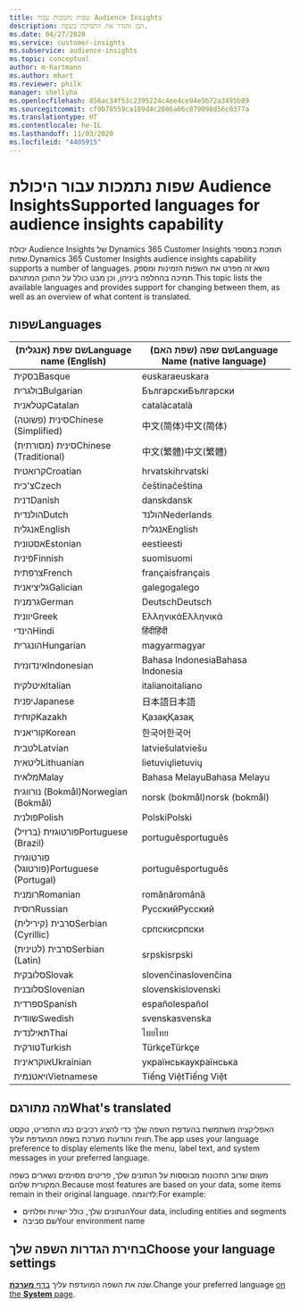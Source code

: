 ```yaml
---
title: שפות נתמכות עבור Audience Insights
description: הבן והגדר את התמיכה בשפה.
ms.date: 04/27/2020
ms.service: customer-insights
ms.subservice: audience-insights
ms.topic: conceptual
author: m-hartmann
ms.author: mhart
ms.reviewer: philk
manager: shellyha
ms.openlocfilehash: 856ac34f53c2395224c4ee4ce94e5b72a3495b89
ms.sourcegitcommit: cf9b78559ca189d4c2086a66c879098d56c0377a
ms.translationtype: HT
ms.contentlocale: he-IL
ms.lasthandoff: 11/03/2020
ms.locfileid: "4405915"
---
```

# <a name="supported-languages-for-audience-insights-capability"></a><span data-ttu-id="d96cf-103">שפות נתמכות עבור היכולת Audience Insights</span><span class="sxs-lookup"><span data-stu-id="d96cf-103">Supported languages for audience insights capability</span></span>

<span data-ttu-id="d96cf-104">יכולת Audience Insights של Dynamics 365 Customer Insights תומכת במספר שפות.</span><span class="sxs-lookup"><span data-stu-id="d96cf-104">Dynamics 365 Customer Insights audience insights capability supports a number of languages.</span></span> <span data-ttu-id="d96cf-105">נושא זה מפרט את השפות הזמינות ומספק תמיכה בהחלפה ביניהן, וכן מבט כולל על התוכן המתורגם.</span><span class="sxs-lookup"><span data-stu-id="d96cf-105">This topic lists the available languages and provides support for changing between them, as well as an overview of what content is translated.</span></span>

## <a name="languages"></a><span data-ttu-id="d96cf-106">שפות</span><span class="sxs-lookup"><span data-stu-id="d96cf-106">Languages</span></span>

| <span data-ttu-id="d96cf-107">שם שפת (אנגלית)</span><span class="sxs-lookup"><span data-stu-id="d96cf-107">Language name (English)</span></span>|  <span data-ttu-id="d96cf-108">שם שפה (שפת האם)</span><span class="sxs-lookup"><span data-stu-id="d96cf-108">Language Name (native language)</span></span> |
| ------------- | ------------- |
| <span data-ttu-id="d96cf-109">בסקית</span><span class="sxs-lookup"><span data-stu-id="d96cf-109">Basque</span></span> | <span data-ttu-id="d96cf-110">euskara</span><span class="sxs-lookup"><span data-stu-id="d96cf-110">euskara</span></span> |
| <span data-ttu-id="d96cf-111">בולגרית</span><span class="sxs-lookup"><span data-stu-id="d96cf-111">Bulgarian</span></span> | <span data-ttu-id="d96cf-112">Български</span><span class="sxs-lookup"><span data-stu-id="d96cf-112">Български</span></span> |
| <span data-ttu-id="d96cf-113">קטלאנית‬‬</span><span class="sxs-lookup"><span data-stu-id="d96cf-113">Catalan</span></span> | <span data-ttu-id="d96cf-114">català</span><span class="sxs-lookup"><span data-stu-id="d96cf-114">català</span></span> |
| <span data-ttu-id="d96cf-115">סינית (פשוטה)</span><span class="sxs-lookup"><span data-stu-id="d96cf-115">Chinese (Simplified)</span></span> | <span data-ttu-id="d96cf-116">中文(简体)</span><span class="sxs-lookup"><span data-stu-id="d96cf-116">中文(简体)</span></span> |
| <span data-ttu-id="d96cf-117">סינית (מסורתית)</span><span class="sxs-lookup"><span data-stu-id="d96cf-117">Chinese (Traditional)</span></span> | <span data-ttu-id="d96cf-118">中文(繁體)</span><span class="sxs-lookup"><span data-stu-id="d96cf-118">中文(繁體)</span></span> |
| <span data-ttu-id="d96cf-119">קרואטית</span><span class="sxs-lookup"><span data-stu-id="d96cf-119">Croatian</span></span> | <span data-ttu-id="d96cf-120">hrvatski</span><span class="sxs-lookup"><span data-stu-id="d96cf-120">hrvatski</span></span> |
| <span data-ttu-id="d96cf-121">צ'כית</span><span class="sxs-lookup"><span data-stu-id="d96cf-121">Czech</span></span> | <span data-ttu-id="d96cf-122">čeština</span><span class="sxs-lookup"><span data-stu-id="d96cf-122">čeština</span></span> |
| <span data-ttu-id="d96cf-123">דנית</span><span class="sxs-lookup"><span data-stu-id="d96cf-123">Danish</span></span> | <span data-ttu-id="d96cf-124">dansk</span><span class="sxs-lookup"><span data-stu-id="d96cf-124">dansk</span></span> |
| <span data-ttu-id="d96cf-125">הולנדית</span><span class="sxs-lookup"><span data-stu-id="d96cf-125">Dutch</span></span> | <span data-ttu-id="d96cf-126">הולנד</span><span class="sxs-lookup"><span data-stu-id="d96cf-126">Nederlands</span></span> |
| <span data-ttu-id="d96cf-127">אנגלית</span><span class="sxs-lookup"><span data-stu-id="d96cf-127">English</span></span> | <span data-ttu-id="d96cf-128">אנגלית</span><span class="sxs-lookup"><span data-stu-id="d96cf-128">English</span></span> |
| <span data-ttu-id="d96cf-129">אסטונית</span><span class="sxs-lookup"><span data-stu-id="d96cf-129">Estonian</span></span> | <span data-ttu-id="d96cf-130">eesti</span><span class="sxs-lookup"><span data-stu-id="d96cf-130">eesti</span></span> |
| <span data-ttu-id="d96cf-131">פינית</span><span class="sxs-lookup"><span data-stu-id="d96cf-131">Finnish</span></span> | <span data-ttu-id="d96cf-132">suomi</span><span class="sxs-lookup"><span data-stu-id="d96cf-132">suomi</span></span> |
| <span data-ttu-id="d96cf-133">צרפתית</span><span class="sxs-lookup"><span data-stu-id="d96cf-133">French</span></span> | <span data-ttu-id="d96cf-134">français</span><span class="sxs-lookup"><span data-stu-id="d96cf-134">français</span></span> |
| <span data-ttu-id="d96cf-135">גליציאנית</span><span class="sxs-lookup"><span data-stu-id="d96cf-135">Galician</span></span> | <span data-ttu-id="d96cf-136">galego</span><span class="sxs-lookup"><span data-stu-id="d96cf-136">galego</span></span> |
| <span data-ttu-id="d96cf-137">גרמנית</span><span class="sxs-lookup"><span data-stu-id="d96cf-137">German</span></span> | <span data-ttu-id="d96cf-138">Deutsch</span><span class="sxs-lookup"><span data-stu-id="d96cf-138">Deutsch</span></span> |
| <span data-ttu-id="d96cf-139">יוונית</span><span class="sxs-lookup"><span data-stu-id="d96cf-139">Greek</span></span> | <span data-ttu-id="d96cf-140">Ελληνικά</span><span class="sxs-lookup"><span data-stu-id="d96cf-140">Ελληνικά</span></span> |
| <span data-ttu-id="d96cf-141">הינדי</span><span class="sxs-lookup"><span data-stu-id="d96cf-141">Hindi</span></span> | <span data-ttu-id="d96cf-142">हिंदी</span><span class="sxs-lookup"><span data-stu-id="d96cf-142">हिंदी</span></span> |
| <span data-ttu-id="d96cf-143">הונגרית</span><span class="sxs-lookup"><span data-stu-id="d96cf-143">Hungarian</span></span> | <span data-ttu-id="d96cf-144">magyar</span><span class="sxs-lookup"><span data-stu-id="d96cf-144">magyar</span></span> |
| <span data-ttu-id="d96cf-145">אינדונזית</span><span class="sxs-lookup"><span data-stu-id="d96cf-145">Indonesian</span></span> | <span data-ttu-id="d96cf-146">Bahasa Indonesia</span><span class="sxs-lookup"><span data-stu-id="d96cf-146">Bahasa Indonesia</span></span> |
| <span data-ttu-id="d96cf-147">איטלקית</span><span class="sxs-lookup"><span data-stu-id="d96cf-147">Italian</span></span> | <span data-ttu-id="d96cf-148">italiano</span><span class="sxs-lookup"><span data-stu-id="d96cf-148">italiano</span></span> |
| <span data-ttu-id="d96cf-149">יפנית</span><span class="sxs-lookup"><span data-stu-id="d96cf-149">Japanese</span></span> | <span data-ttu-id="d96cf-150">日本語</span><span class="sxs-lookup"><span data-stu-id="d96cf-150">日本語</span></span> |
| <span data-ttu-id="d96cf-151">קזחית</span><span class="sxs-lookup"><span data-stu-id="d96cf-151">Kazakh</span></span> | <span data-ttu-id="d96cf-152">Қазақ</span><span class="sxs-lookup"><span data-stu-id="d96cf-152">Қазақ</span></span> |
| <span data-ttu-id="d96cf-153">קוריאנית</span><span class="sxs-lookup"><span data-stu-id="d96cf-153">Korean</span></span> | <span data-ttu-id="d96cf-154">한국어</span><span class="sxs-lookup"><span data-stu-id="d96cf-154">한국어</span></span> |
| <span data-ttu-id="d96cf-155">לטבית</span><span class="sxs-lookup"><span data-stu-id="d96cf-155">Latvian</span></span> | <span data-ttu-id="d96cf-156">latviešu</span><span class="sxs-lookup"><span data-stu-id="d96cf-156">latviešu</span></span> |
| <span data-ttu-id="d96cf-157">ליטאית</span><span class="sxs-lookup"><span data-stu-id="d96cf-157">Lithuanian</span></span> | <span data-ttu-id="d96cf-158">lietuvių</span><span class="sxs-lookup"><span data-stu-id="d96cf-158">lietuvių</span></span> |
| <span data-ttu-id="d96cf-159">מלאית</span><span class="sxs-lookup"><span data-stu-id="d96cf-159">Malay</span></span> | <span data-ttu-id="d96cf-160">Bahasa Melayu</span><span class="sxs-lookup"><span data-stu-id="d96cf-160">Bahasa Melayu</span></span> |
| <span data-ttu-id="d96cf-161">נורווגית (Bokmål)</span><span class="sxs-lookup"><span data-stu-id="d96cf-161">Norwegian (Bokmål)</span></span> | <span data-ttu-id="d96cf-162">norsk (bokmål)</span><span class="sxs-lookup"><span data-stu-id="d96cf-162">norsk (bokmål)</span></span> |
| <span data-ttu-id="d96cf-163">פולנית</span><span class="sxs-lookup"><span data-stu-id="d96cf-163">Polish</span></span> | <span data-ttu-id="d96cf-164">Polski</span><span class="sxs-lookup"><span data-stu-id="d96cf-164">Polski</span></span> |
| <span data-ttu-id="d96cf-165">פורטוגזית (ברזיל)</span><span class="sxs-lookup"><span data-stu-id="d96cf-165">Portuguese (Brazil)</span></span> | <span data-ttu-id="d96cf-166">português</span><span class="sxs-lookup"><span data-stu-id="d96cf-166">português</span></span> |
| <span data-ttu-id="d96cf-167">פורטוגזית (פורטוגל)</span><span class="sxs-lookup"><span data-stu-id="d96cf-167">Portuguese (Portugal)</span></span> | <span data-ttu-id="d96cf-168">português</span><span class="sxs-lookup"><span data-stu-id="d96cf-168">português</span></span> |
| <span data-ttu-id="d96cf-169">רומנית</span><span class="sxs-lookup"><span data-stu-id="d96cf-169">Romanian</span></span> | <span data-ttu-id="d96cf-170">română</span><span class="sxs-lookup"><span data-stu-id="d96cf-170">română</span></span> |
| <span data-ttu-id="d96cf-171">רוסית</span><span class="sxs-lookup"><span data-stu-id="d96cf-171">Russian</span></span> | <span data-ttu-id="d96cf-172">Русский</span><span class="sxs-lookup"><span data-stu-id="d96cf-172">Русский</span></span> |
| <span data-ttu-id="d96cf-173">סרבית (קירילית)</span><span class="sxs-lookup"><span data-stu-id="d96cf-173">Serbian (Cyrillic)</span></span> | <span data-ttu-id="d96cf-174">српски</span><span class="sxs-lookup"><span data-stu-id="d96cf-174">српски</span></span> |
| <span data-ttu-id="d96cf-175">סרבית (לטינית)</span><span class="sxs-lookup"><span data-stu-id="d96cf-175">Serbian (Latin)</span></span> | <span data-ttu-id="d96cf-176">srpski</span><span class="sxs-lookup"><span data-stu-id="d96cf-176">srpski</span></span> |
| <span data-ttu-id="d96cf-177">סלובקית</span><span class="sxs-lookup"><span data-stu-id="d96cf-177">Slovak</span></span> | <span data-ttu-id="d96cf-178">slovenčina</span><span class="sxs-lookup"><span data-stu-id="d96cf-178">slovenčina</span></span> |
| <span data-ttu-id="d96cf-179">סלובנית</span><span class="sxs-lookup"><span data-stu-id="d96cf-179">Slovenian</span></span> | <span data-ttu-id="d96cf-180">slovenski</span><span class="sxs-lookup"><span data-stu-id="d96cf-180">slovenski</span></span> |
| <span data-ttu-id="d96cf-181">ספרדית</span><span class="sxs-lookup"><span data-stu-id="d96cf-181">Spanish</span></span> | <span data-ttu-id="d96cf-182">español</span><span class="sxs-lookup"><span data-stu-id="d96cf-182">español</span></span> |
| <span data-ttu-id="d96cf-183">שוודית</span><span class="sxs-lookup"><span data-stu-id="d96cf-183">Swedish</span></span> | <span data-ttu-id="d96cf-184">svenska</span><span class="sxs-lookup"><span data-stu-id="d96cf-184">svenska</span></span> |
| <span data-ttu-id="d96cf-185">תאילנדית</span><span class="sxs-lookup"><span data-stu-id="d96cf-185">Thai</span></span> | <span data-ttu-id="d96cf-186">ไทย</span><span class="sxs-lookup"><span data-stu-id="d96cf-186">ไทย</span></span> |
| <span data-ttu-id="d96cf-187">טורקית</span><span class="sxs-lookup"><span data-stu-id="d96cf-187">Turkish</span></span> | <span data-ttu-id="d96cf-188">Türkçe</span><span class="sxs-lookup"><span data-stu-id="d96cf-188">Türkçe</span></span> |
| <span data-ttu-id="d96cf-189">אוקראינית</span><span class="sxs-lookup"><span data-stu-id="d96cf-189">Ukrainian</span></span> | <span data-ttu-id="d96cf-190">українська</span><span class="sxs-lookup"><span data-stu-id="d96cf-190">українська</span></span> |
| <span data-ttu-id="d96cf-191">ויאטנמית</span><span class="sxs-lookup"><span data-stu-id="d96cf-191">Vietnamese</span></span> | <span data-ttu-id="d96cf-192">Tiếng Việt</span><span class="sxs-lookup"><span data-stu-id="d96cf-192">Tiếng Việt</span></span> |

## <a name="whats-translated"></a><span data-ttu-id="d96cf-193">מה מתורגם</span><span class="sxs-lookup"><span data-stu-id="d96cf-193">What's translated</span></span>

<span data-ttu-id="d96cf-194">האפליקציה משתמשת בהעדפת השפה שלך כדי להציג רכיבים כמו התפריט, טקסט תווית והודעות מערכת בשפה המועדפת עליך.</span><span class="sxs-lookup"><span data-stu-id="d96cf-194">The app uses your language preference to display elements like the menu, label text, and system messages in your preferred language.</span></span>

<span data-ttu-id="d96cf-195">משום שרוב התכונות מבוססות על הנתונים שלך, פריטים מסוימים נשארים בשפה המקורית שלהם.</span><span class="sxs-lookup"><span data-stu-id="d96cf-195">Because most features are based on your data, some items remain in their original language.</span></span> <span data-ttu-id="d96cf-196">לדוגמה:</span><span class="sxs-lookup"><span data-stu-id="d96cf-196">For example:</span></span>

- <span data-ttu-id="d96cf-197">הנתונים שלך, כולל ישויות ופלחים</span><span class="sxs-lookup"><span data-stu-id="d96cf-197">Your data, including entities and segments</span></span>
- <span data-ttu-id="d96cf-198">שם סביבה</span><span class="sxs-lookup"><span data-stu-id="d96cf-198">Your environment name</span></span>

## <a name="choose-your-language-settings"></a><span data-ttu-id="d96cf-199">בחירת הגדרות השפה שלך</span><span class="sxs-lookup"><span data-stu-id="d96cf-199">Choose your language settings</span></span>  

<span data-ttu-id="d96cf-200">שנה את השפה המועדפת עליך [בדף **מערכת**](system.md).</span><span class="sxs-lookup"><span data-stu-id="d96cf-200">Change your preferred language [on the **System** page](system.md).</span></span>
